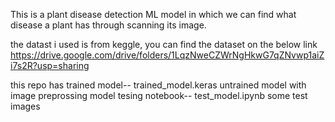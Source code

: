 This is a plant disease detection ML model in which we can find what disease a plant has through scanning its image.

the datast i used is from keggle, you can find the dataset on the below link
https://drive.google.com/drive/folders/1LqzNweCZWrNgHkwG7qZNvwp1aiZi7s2R?usp=sharing

this repo has 
trained model-- trained_model.keras
untrained model with image preprossing
model tesing notebook--  test_model.ipynb
some test images

